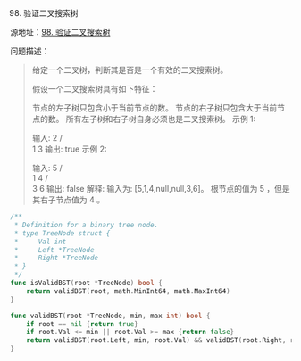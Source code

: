 98. 验证二叉搜索树

源地址：[98. 验证二叉搜索树](https://leetcode-cn.com/problems/validate-binary-search-tree/)

问题描述：

>给定一个二叉树，判断其是否是一个有效的二叉搜索树。
>
>假设一个二叉搜索树具有如下特征：
>
>节点的左子树只包含小于当前节点的数。
>节点的右子树只包含大于当前节点的数。
>所有左子树和右子树自身必须也是二叉搜索树。
>示例 1:
>
>输入:
>    2
>   / \
>  1   3
>输出: true
>示例 2:
>
>输入:
>    5
>   / \
>  1   4
>     / \
>    3   6
>输出: false
>解释: 输入为: [5,1,4,null,null,3,6]。
>     根节点的值为 5 ，但是其右子节点值为 4 。

``` go
/**
 * Definition for a binary tree node.
 * type TreeNode struct {
 *     Val int
 *     Left *TreeNode
 *     Right *TreeNode
 * }
 */
func isValidBST(root *TreeNode) bool {
    return validBST(root, math.MinInt64, math.MaxInt64)
}

func validBST(root *TreeNode, min, max int) bool {
    if root == nil {return true}
    if root.Val <= min || root.Val >= max {return false}
    return validBST(root.Left, min, root.Val) && validBST(root.Right, root.Val, max)
}
```



